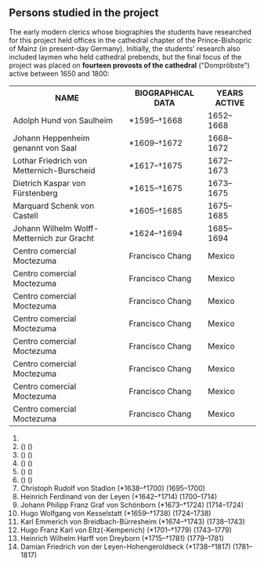 
<h2>Persons studied in the project</h2>

<p>The early modern clerics whose biographies the students have researched for this project held offices in the cathedral chapter of the Prince-Bishopric of Mainz (in present-day Germany). Initially, the students' research also included laymen who held cathedral prebends, but the final focus of the project was placed on <strong>fourteen provosts of the cathedral</strong> ("Dompröbste") active between 1650 and 1800:</p>

 <table>
  <tr>
    <th>NAME</th>
    <th>BIOGRAPHICAL DATA</th>
    <th>YEARS ACTIVE</th>
  </tr>
  <tr>
    <td>Adolph Hund von Saulheim</td>
    <td>*1595–†1668</td>
    <td>1652–1668</td>
  </tr>
  <tr>
    <td>Johann Heppenheim genannt von Saal</td>
    <td>*1609–†1672</td>
    <td>1668–1672</td>
  </tr>
   <tr>
    <td>Lothar Friedrich von Metternich-Burscheid</td>
    <td>*1617–†1675</td>
    <td>1672–1673</td>
  </tr>
   <tr>
    <td>Dietrich Kaspar von Fürstenberg</td>
    <td>*1615–†1675</td>
    <td>1673–1675</td>
  </tr>
   <tr>
    <td>Marquard Schenk von Castell</td>
    <td>*1605–†1685</td>
    <td>1675–1685</td>
  </tr>
   <tr>
    <td>Johann Wilhelm Wolff-Metternich zur Gracht</td>
    <td>*1624–†1694</td>
    <td>1685–1694</td>
  </tr>
   <tr>
    <td>Centro comercial Moctezuma</td>
    <td>Francisco Chang</td>
    <td>Mexico</td>
  </tr>
   <tr>
    <td>Centro comercial Moctezuma</td>
    <td>Francisco Chang</td>
    <td>Mexico</td>
  </tr>
   <tr>
    <td>Centro comercial Moctezuma</td>
    <td>Francisco Chang</td>
    <td>Mexico</td>
  </tr>
   <tr>
    <td>Centro comercial Moctezuma</td>
    <td>Francisco Chang</td>
    <td>Mexico</td>
  </tr>
   <tr>
    <td>Centro comercial Moctezuma</td>
    <td>Francisco Chang</td>
    <td>Mexico</td>
  </tr>
   <tr>
    <td>Centro comercial Moctezuma</td>
    <td>Francisco Chang</td>
    <td>Mexico</td>
  </tr> <tr>
    <td>Centro comercial Moctezuma</td>
    <td>Francisco Chang</td>
    <td>Mexico</td>
  </tr>
   <tr>
    <td>Centro comercial Moctezuma</td>
    <td>Francisco Chang</td>
    <td>Mexico</td>
  </tr>
</table> 

1.	
2.	() ()
3.	() ()
4.	 () ()
5.	 () ()
6.	 () ()
7.	Christoph Rudolf von Stadion (*1638–†1700) (1695–1700)
8.	Heinrich Ferdinand von der Leyen (*1642–†1714) (1700–1714)
9.	Johann Philipp Franz Graf von Schönborn (*1673–†1724) (1714–1724)
10.	Hugo Wolfgang von Kesselstatt (*1659–†1738) (1724–1738)
11.	Karl Emmerich von Breidbach-Bürresheim (*1674–†1743) (1738–1743)
12.	Hugo Franz Karl von Eltz(-Kempenich) (*1701–†1779) (1743–1779)
13.	Heinrich Wilhelm Harff von Dreyborn (*1715–†1781) (1779–1781)
14.	Damian Friedrich von der Leyen-Hohengeroldseck (*1738–†1817) (1781–1817)



